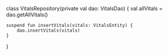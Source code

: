 class VitalsRepository(private val dao: VitalsDao) {
    val allVitals = dao.getAllVitals()

    suspend fun insertVitals(vitals: VitalsEntity) {
        dao.insertVitals(vitals)
    }
}
